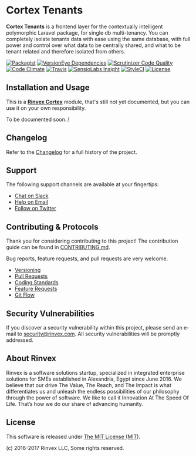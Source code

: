 # Cortex Tenants

**Cortex Tenants** is a frontend layer for the contextually intelligent polymorphic Laravel package, for single db multi-tenancy. You can completely isolate tenants data with ease using the same database, with full power and control over what data to be centrally shared, and what to be tenant related and therefore isolated from others.

[![Packagist](https://img.shields.io/packagist/v/cortex/tenants.svg?label=Packagist&style=flat-square)](https://packagist.org/packages/cortex/tenants)
[![VersionEye Dependencies](https://img.shields.io/versioneye/d/php/rinvex:tenants.svg?label=Dependencies&style=flat-square)](https://www.versioneye.com/php/rinvex:tenants/)
[![Scrutinizer Code Quality](https://img.shields.io/scrutinizer/g/cortex/tenants.svg?label=Scrutinizer&style=flat-square)](https://scrutinizer-ci.com/g/cortex/tenants/)
[![Code Climate](https://img.shields.io/codeclimate/github/cortex/tenants.svg?label=CodeClimate&style=flat-square)](https://codeclimate.com/github/cortex/tenants)
[![Travis](https://img.shields.io/travis/cortex/tenants.svg?label=TravisCI&style=flat-square)](https://travis-ci.org/cortex/tenants)
[![SensioLabs Insight](https://img.shields.io/sensiolabs/i/0d75eee8-56d9-44c6-9b73-f47e06a801c7.svg?label=SensioLabs&style=flat-square)](https://insight.sensiolabs.com/projects/0d75eee8-56d9-44c6-9b73-f47e06a801c7)
[![StyleCI](https://styleci.io/repos/89985515/shield)](https://styleci.io/repos/89985515)
[![License](https://img.shields.io/packagist/l/cortex/tenants.svg?label=License&style=flat-square)](https://github.com/cortex/tenants/blob/develop/LICENSE)


## Installation and Usage

This is a **[Rinvex Cortex](https://github.com/rinvex/cortex)** module, that's still not yet documented, but you can use it on your own responsibility.

To be documented soon..!


## Changelog

Refer to the [Changelog](CHANGELOG.md) for a full history of the project.


## Support

The following support channels are available at your fingertips:

- [Chat on Slack](http://chat.rinvex.com)
- [Help on Email](mailto:help@rinvex.com)
- [Follow on Twitter](https://twitter.com/rinvex)


## Contributing & Protocols

Thank you for considering contributing to this project! The contribution guide can be found in [CONTRIBUTING.md](CONTRIBUTING.md).

Bug reports, feature requests, and pull requests are very welcome.

- [Versioning](CONTRIBUTING.md#versioning)
- [Pull Requests](CONTRIBUTING.md#pull-requests)
- [Coding Standards](CONTRIBUTING.md#coding-standards)
- [Feature Requests](CONTRIBUTING.md#feature-requests)
- [Git Flow](CONTRIBUTING.md#git-flow)


## Security Vulnerabilities

If you discover a security vulnerability within this project, please send an e-mail to [security@rinvex.com](security@rinvex.com). All security vulnerabilities will be promptly addressed.


## About Rinvex

Rinvex is a software solutions startup, specialized in integrated enterprise solutions for SMEs established in Alexandria, Egypt since June 2016. We believe that our drive The Value, The Reach, and The Impact is what differentiates us and unleash the endless possibilities of our philosophy through the power of software. We like to call it Innovation At The Speed Of Life. That’s how we do our share of advancing humanity.


## License

This software is released under [The MIT License (MIT)](LICENSE).

(c) 2016-2017 Rinvex LLC, Some rights reserved.
